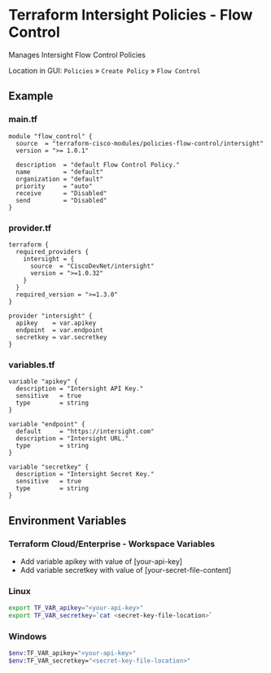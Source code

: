 <!-- BEGIN_TF_DOCS -->
# Terraform Intersight Policies - Flow Control
Manages Intersight Flow Control Policies

Location in GUI:
`Policies` » `Create Policy` » `Flow Control`

## Example

### main.tf
```hcl
module "flow_control" {
  source  = "terraform-cisco-modules/policies-flow-control/intersight"
  version = ">= 1.0.1"

  description  = "default Flow Control Policy."
  name         = "default"
  organization = "default"
  priority     = "auto"
  receive      = "Disabled"
  send         = "Disabled"
}
```

### provider.tf
```hcl
terraform {
  required_providers {
    intersight = {
      source  = "CiscoDevNet/intersight"
      version = ">=1.0.32"
    }
  }
  required_version = ">=1.3.0"
}

provider "intersight" {
  apikey    = var.apikey
  endpoint  = var.endpoint
  secretkey = var.secretkey
}
```

### variables.tf
```hcl
variable "apikey" {
  description = "Intersight API Key."
  sensitive   = true
  type        = string
}

variable "endpoint" {
  default     = "https://intersight.com"
  description = "Intersight URL."
  type        = string
}

variable "secretkey" {
  description = "Intersight Secret Key."
  sensitive   = true
  type        = string
}
```

## Environment Variables

### Terraform Cloud/Enterprise - Workspace Variables
- Add variable apikey with value of [your-api-key]
- Add variable secretkey with value of [your-secret-file-content]

### Linux
```bash
export TF_VAR_apikey="<your-api-key>"
export TF_VAR_secretkey=`cat <secret-key-file-location>`
```

### Windows
```bash
$env:TF_VAR_apikey="<your-api-key>"
$env:TF_VAR_secretkey="<secret-key-file-location>"
```
<!-- END_TF_DOCS -->